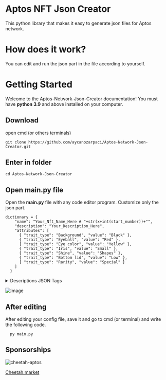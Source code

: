 # Aptos NFT Json Creator
 This python library that makes it easy to generate json files for Aptos network.
# How does it work?
 You can edit and run the json part in the file according to yourself.
# Getting Started
 Welcome to the Aptos-Network-Json-Creator documentation!
 You must have **python 3.9** and above installed on your computer.

## Download 
open cmd (or others terminals)
```
git clone https://github.com/aycanozarpaci/Aptos-Network-Json-Creator.git
```
## Enter in folder
```
cd Aptos-Network-Json-Creator
```
## Open main.py file
Open the **main.py** file with any code editor program. Customize only the json part.
```
dictionary = {
    "name": "Your_Nft_Name_Here # "+str(x+int(start_number))+"",
    "description": "Your_Description_Here",
    "attributes": [
      { "trait_type": "Background", "value": "Black" },
      { "trait_type": "Eyeball", "value": "Red" },
      { "trait_type": "Eye color", "value": "Yellow" },
      { "trait_type": "Iris", "value": "Small" },
      { "trait_type": "Shine", "value": "Shapes" },
      { "trait_type": "Bottom lid", "value": "Low" },
      { "trait_type": "Rarity", "value": "Special" }
    ]
  }
```
<details><summary>Descriptions JSON Tags</summary>
<p>

#### name

```
   Name is your NFT name after mint (look image)
```
#### description
```
   description is yout NFT description (look image)
```
#### attributes
```
   Attributes is the section where you create the properties of your NFTs. (look image Properties Section)
```
</p>
</details>

![image](https://user-images.githubusercontent.com/44923151/198416444-ab0a9227-1c75-4ee1-a164-23b42ccae4d1.png)


## After editing
After editing your config file, save it and go to cmd (or terminal) and write the following code.
```
  py main.py
```

## Sponsorships   
![cheetah-aptos](https://user-images.githubusercontent.com/44923151/198417841-0ba1a2d5-38ed-4234-a53e-01928509b0cc.png)

[Cheetah.market](https://cheetag.market/)
